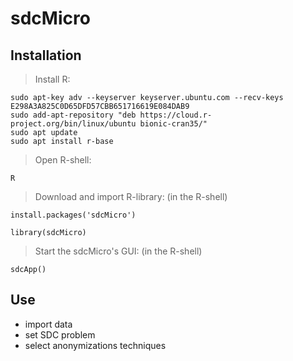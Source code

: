 # sdcMicro

## Installation

> Install R:

```
sudo apt-key adv --keyserver keyserver.ubuntu.com --recv-keys E298A3A825C0D65DFD57CBB651716619E084DAB9
sudo add-apt-repository "deb https://cloud.r-project.org/bin/linux/ubuntu bionic-cran35/"
sudo apt update
sudo apt install r-base
```

> Open R-shell:
```
R
```

> Download and import R-library:
(in the R-shell)
```
install.packages('sdcMicro')

library(sdcMicro)
```

> Start the sdcMicro's GUI:
(in the R-shell)
```
sdcApp()
```

## Use

* import data
* set SDC problem
* select anonymizations techniques 
